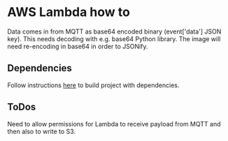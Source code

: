 # AWS Lambda how to

Data comes in from MQTT as base64 encoded binary (event['data'] JSON key). This needs decoding with e.g. base64 Python library. The image will need re-encoding in base64 in order to JSONify. 

## Dependencies
Follow instructions [here](https://docs.aws.amazon.com/lambda/latest/dg/python-package.html) to build project with dependencies.

## ToDos 

Need to allow permissions for Lambda to receive payload from MQTT and then also to write to S3.
